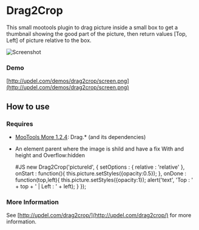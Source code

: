 Drag2Crop
===========

This small mootools plugin to drag picture inside a small box to get a thumbnail showing the good part of the picture, then return values [Top, Left] of picture relative to the box.

![Screenshot](http://updel.com/demos/drag2crop/screen.png)

### Demo

[http://updel.com/demos/drag2crop/screen.png](http://updel.com/demos/drag2crop/screen.png)

How to use
----------

### Requires

* [MooTools More 1.2.4](http://mootools.net/more): Drag.* (and its dependencies)

- An element parent where the image is shild and have a fix With and height and Overflow:hidden

	#JS
		new Drag2Crop('pictureId', {
			setOptions	:    {
				relative 	: 	'relative'
			},
			onStart		:    function(){
				this.picture.setStyles({opacity:0.5});
			},
			onDone      :    function(top,left){
				this.picture.setStyles({opacity:1});
				alert('text', 'Top : ' + top + ' | Left : ' + left);
			}
		});
	
### More Information

See [http://updel.com/drag2crop/](http://updel.com/drag2crop/) for more information.
	
